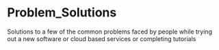 # Problem_Solutions
Solutions to a few of the common problems faced by people while trying out a new software or cloud based services or completing tutorials
